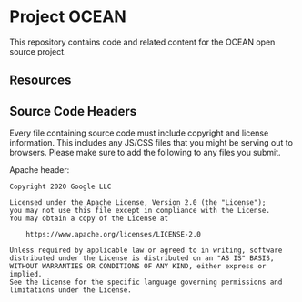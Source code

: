 # Project OCEAN

This repository contains code and related content for the OCEAN open source project.

## Resources


## Source Code Headers

Every file containing source code must include copyright and license
information. This includes any JS/CSS files that you might be serving out to
browsers. Please make sure to add the following to any files you submit.

Apache header:

    Copyright 2020 Google LLC

    Licensed under the Apache License, Version 2.0 (the "License");
    you may not use this file except in compliance with the License.
    You may obtain a copy of the License at

        https://www.apache.org/licenses/LICENSE-2.0

    Unless required by applicable law or agreed to in writing, software
    distributed under the License is distributed on an "AS IS" BASIS,
    WITHOUT WARRANTIES OR CONDITIONS OF ANY KIND, either express or implied.
    See the License for the specific language governing permissions and
    limitations under the License.
